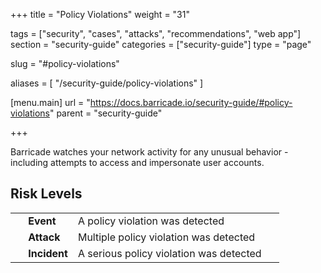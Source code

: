 +++
title = "Policy Violations"
weight = "31"

tags = ["security", "cases", "attacks", "recommendations", "web app"]
section = "security-guide"
categories = ["security-guide"]
type = "page"

slug = "#policy-violations"

aliases = [
    "/security-guide/policy-violations"
]

[menu.main]
    url = "https://docs.barricade.io/security-guide/#policy-violations"
    parent = "security-guide"

+++

Barricade watches your network activity for any unusual behavior - including attempts to access and impersonate user accounts.

## Risk Levels

<table class="risk">
<tbody>
<tr>
<td><em> </em></td>
<td><strong>Event</strong></td>
<td>A policy violation was detected</td>
<td> </td>
</tr>
<tr>
<td><em> </em></td>
<td><strong>Attack</strong></td>
<td>Multiple policy violation was detected</td>
</tr>
<tr>
<td><em> </em></td>
<td><strong>Incident</strong></td>
<td>A serious policy violation was detected</td>
</tr>
</tbody>
</table>
